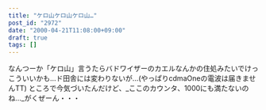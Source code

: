 ```yaml
---
title: "ケロ山ケロ山ケロ山…"
post_id: "2972"
date: "2000-04-21T11:08:00+09:00"
draft: true
tags: []
---
```



なんつーか「ケロ山」言うたらバドワイザーのカエルなんかの住処みたいでけっこういいかも…ド田舎には変わりないが…(やっぱりcdmaOneの電波は届きませんTT) ところで今気づいたんだけど、_ここのカウンタ、1000にも満たないのね…_がくぜーん・・・
